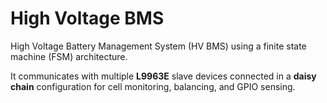 # High Voltage BMS

High Voltage Battery Management System (HV BMS) using a finite state machine (FSM) architecture.

It communicates with multiple **L9963E** slave devices connected in a **daisy chain** configuration for cell monitoring, balancing, and GPIO sensing.
